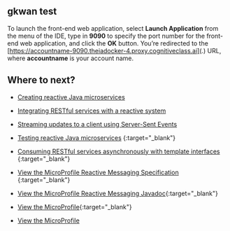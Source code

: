 ## gkwan test

To launch the front-end web application, 
select **Launch Application** from the menu of the IDE, type in **9090** to specify the port number for the front-end web application, 
and click the **OK** button. You’re redirected to the [https://accountname-9090.theiadocker-4.proxy.cognitiveclass.ai](.) URL, 
where **accountname** is your account name.

## Where to next? 

- [Creating reactive Java microservices](https://openliberty.io/guides/microprofile-reactive-messaging.html)
- [Integrating RESTful services with a reactive system](https://openliberty.io/guides/microprofile-reactive-messaging-rest.html)
- [Streaming updates to a client using Server-Sent Events](https://openliberty.io/guides/reactive-messaging-sse.html)
- [Testing reactive Java microservices](https://openliberty.io/guides/reactive-service-testing.html) {:target="_blank"}
- [Consuming RESTful services asynchronously with template interfaces](https://openliberty.io/guides/microprofile-rest-client-async.html) {:target="_blank"}
- [View the MicroProfile Reactive Messaging Specification](https://download.eclipse.org/microprofile/microprofile-reactive-messaging-1.0/microprofile-reactive-messaging-spec.html) {:target="_blank"}

- [View the MicroProfile Reactive Messaging Javadoc](https://download.eclipse.org/microprofile/microprofile-reactive-messaging-1.0/apidocs/){:target="_blank"}

- [View the MicroProfile](https://openliberty.io/docs/latest/microprofile.html){:target="_blank"}

- <a href="https://openliberty.io/docs/latest/microprofile.html" target="_blank" rel="noopener noreferrer">View the MicroProfile</a>
